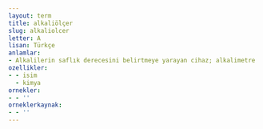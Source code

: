 ```yaml
---
layout: term
title: alkaliölçer
slug: alkaliolcer
letter: A
lisan: Türkçe
anlamlar:
- Alkalilerin saflık derecesini belirtmeye yarayan cihaz; alkalimetre
ozellikler:
- - isim
  - kimya
ornekler:
- - ''
orneklerkaynak:
- - ''
---
```

